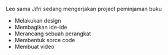 Leo sama Jifri sedang mengerjakan project peminjaman buku
- Melakukan design
- Membagikan ide-ide
- Merancang sebuah perangkat
- Membentuk sorce code
- Membuat video

